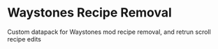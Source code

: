 # Waystones Recipe Removal
 Custom datapack for Waystones mod recipe removal, and retrun scroll recipe edits
